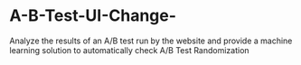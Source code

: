 # A-B-Test-UI-Change-
Analyze the results of an A/B test run by the website and provide a machine learning solution to automatically check A/B Test Randomization
